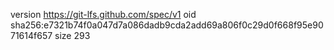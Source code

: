 version https://git-lfs.github.com/spec/v1
oid sha256:e7321b74f0a047d7a086dadb9cda2add69a806f0c29d0f668f95e9071614f657
size 293
